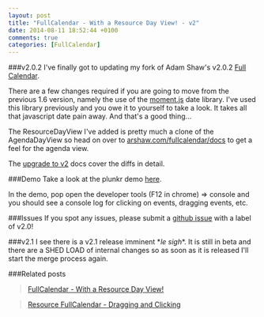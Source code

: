 ```yaml
---
layout: post
title: "FullCalendar - With a Resource Day View! - v2"
date: 2014-08-11 18:52:44 +0100
comments: true
categories: [FullCalendar]
---
```

###v2.0.2
I've finally got to updating my fork of Adam Shaw's v2.0.2 <a href="http://arshaw.com/fullcalendar/" target="_blank">Full Calendar</a>.  

There are a few changes required if you are going to move from the previous 1.6 version, namely the use of the <a href="http://momentjs.com/" target="_blank">moment.js</a> date library.  I've used this library previously and you owe it to yourself to take a look.  It takes all that javascript date pain away.  And that's a good thing...
<!--more-->
The ResourceDayView I've added is pretty much a clone of the AgendaDayView so head on over to <a href="http://arshaw.com/fullcalendar/docs/" target="_blank">arshaw.com/fullcalendar/docs</a> to get a feel for the agenda view.

The <a href="https://github.com/arshaw/fullcalendar/wiki/Upgrading-to-v2" target="_blank">upgrade to v2</a> docs cover the diffs in detail.

###Demo
Take a look at the plunkr demo <a href="http://embed.plnkr.co/cX9dH8eTjKaddJ0Gpw21" target="_blank">here</a>.

In the demo, pop open the developer tools (F12 in chrome) => console and you should see a console log for clicking on events, dragging events, etc.

###Issues
If you spot any issues, please submit a <a href="https://github.com/seankenny/fullcalendar/issues" target="_blank">github issue</a> with a label of v2.0!

###v2.1
I see there is a v2.1 release imminent &#42;*le sigh*&#42;.  It is still in beta and there are a SHED LOAD of internal changes so as soon as it is released I'll start the merge process again.

###Related posts
>[FullCalendar - With a Resource Day View!](http://www.seankenny.me/blog/2013/08/14/fullcalendar-with-a-resource-day-view/)

>[Resource FullCalendar - Dragging and Clicking](http://www.seankenny.me/blog/2014/07/24/resource-fullcalendar-dragging-and-clicking/)